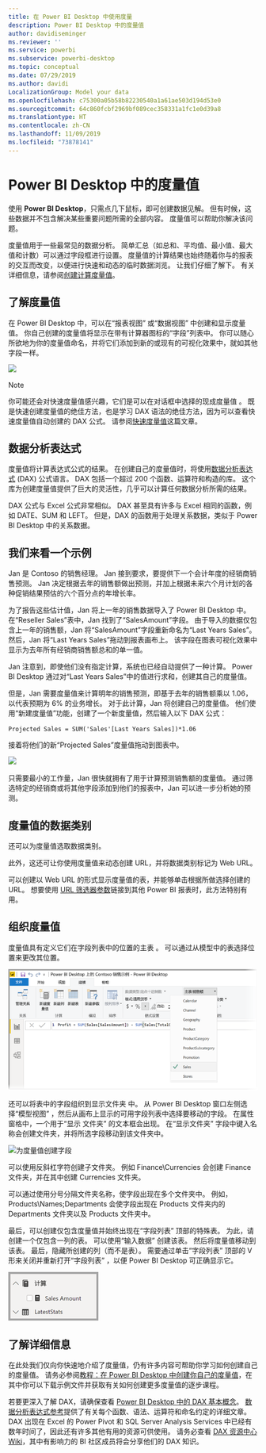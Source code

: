 ```yaml
---
title: 在 Power BI Desktop 中使用度量
description: Power BI Desktop 中的度量值
author: davidiseminger
ms.reviewer: ''
ms.service: powerbi
ms.subservice: powerbi-desktop
ms.topic: conceptual
ms.date: 07/29/2019
ms.author: davidi
LocalizationGroup: Model your data
ms.openlocfilehash: c75300a05b58b82230540a1a61ae503d194d53e0
ms.sourcegitcommit: 64c860fcbf2969bf089cec358331a1fc1e0d39a8
ms.translationtype: HT
ms.contentlocale: zh-CN
ms.lasthandoff: 11/09/2019
ms.locfileid: "73878141"
---
```

# <a name="measures-in-power-bi-desktop"></a>Power BI Desktop 中的度量值

使用 **Power BI Desktop**，只需点几下鼠标，即可创建数据见解。 但有时候，这些数据并不包含解决某些重要问题所需的全部内容。 度量值可以帮助你解决该问题。

度量值用于一些最常见的数据分析。 简单汇总（如总和、平均值、最小值、最大值和计数）可以通过字段框进行设置。 度量值的计算结果也始终随着你与的报表的交互而改变，以便进行快速和动态的临时数据浏览。 让我们仔细了解下。 有关详细信息，请参阅[创建计算度量值](/learn/modules/model-data-power-bi/4b-create-calculated-measures)。

## <a name="understanding-measures"></a>了解度量值

在 Power BI Desktop  中，可以在“报表视图”  或“数据视图”  中创建和显示度量值。 你自己创建的度量值将显示在带有计算器图标的“字段”列表中。 你可以随心所欲地为你的度量值命名，并将它们添加到新的或现有的可视化效果中，就如其他字段一样。

![](media/desktop-measures/measuresinpbid_measinfieldlist.png)

> [!NOTE]
> 你可能还会对快速度量值感兴趣，它们是可以在对话框中选择的现成度量值  。 既是快速创建度量值的绝佳方法，也是学习 DAX 语法的绝佳方法，因为可以查看快速度量值自动创建的 DAX 公式。 请参阅[快速度量值](desktop-quick-measures.md)这篇文章。
> 
> 

## <a name="data-analysis-expressions"></a>数据分析表达式

度量值将计算表达式公式的结果。 在创建自己的度量值时，将使用[数据分析表达式](https://msdn.microsoft.com/library/gg413422.aspx) (DAX) 公式语言。 DAX 包括一个超过 200 个函数、运算符和构造的库。 这个库为创建度量值提供了巨大的灵活性，几乎可以计算任何数据分析所需的结果。

DAX 公式与 Excel 公式非常相似。 DAX 甚至具有许多与 Excel 相同的函数，例如 DATE、SUM 和 LEFT。 但是，DAX 的函数用于处理关系数据，类似于 Power BI Desktop 中的关系数据。

## <a name="lets-look-at-an-example"></a>我们来看一个示例
Jan 是 Contoso 的销售经理。 Jan 接到要求，要提供下一个会计年度的经销商销售预测。 Jan 决定根据去年的销售额做出预测，并加上根据未来六个月计划的各种促销结果预估的六个百分点的年增长率。

为了报告这些估计值，Jan 将上一年的销售数据导入了 Power BI Desktop 中。 在“Reseller Sales”表中，Jan 找到了“SalesAmount”字段。 由于导入的数据仅包含上一年的销售额，Jan 将“SalesAmount”字段重新命名为“Last Years Sales”。 然后，Jan 将“Last Years Sales”拖动到报表画布上。 该字段在图表可视化效果中显示为去年所有经销商销售额总和的单一值。

Jan 注意到，即使他们没有指定计算，系统也已经自动提供了一种计算。 Power BI Desktop 通过对“Last Years Sales”中的值进行求和，创建其自己的度量值。

但是，Jan 需要度量值来计算明年的销售预测，即基于去年的销售额乘以 1.06，以代表预期为 6% 的业务增长。 对于此计算，Jan 将创建自己的度量值。 他们使用“新建度量值”功能，创建了一个新度量值，然后输入以下 DAX 公式：

    Projected Sales = SUM('Sales'[Last Years Sales])*1.06

接着将他们的新“Projected Sales”度量值拖动到图表中。

![](media/desktop-measures/measuresinpbid_lastyearsales.png)

只需要最小的工作量，Jan 很快就拥有了用于计算预测销售额的度量值。 通过筛选特定的经销商或将其他字段添加到他们的报表中，Jan 可以进一步分析她的预测。

## <a name="data-categories-for-measures"></a>度量值的数据类别

还可以为度量值选取数据类别。 

此外，这还可让你使用度量值来动态创建 URL，并将数据类别标记为 Web URL。 

可以创建以 Web URL 的形式显示度量值的表，并能够单击根据所做选择创建的 URL。 想要使用 [URL 筛选器参数](service-url-filters.md)链接到其他 Power BI 报表时，此方法特别有用。


## <a name="organizing-your-measures"></a>组织度量值

度量值具有定义它们在字段列表中的位置的主表  。 可以通过从模型中的表选择位置来更改其位置。

![选择度量值的表](media/desktop-measures/measures-03.png)

还可以将表中的字段组织到显示文件夹  中。 从 Power BI Desktop 窗口左侧选择“模型视图”  ，然后从画布上显示的可用字段列表中选择要移动的字段。 在属性窗格中，一个用于“显示 文件夹”  的文本框会出现。 在“显示文件夹”  字段中键入名称会创建文件夹，并将所选字段移动到该文件夹中。

![为度量值创建字段](media/desktop-measures/measures-04.gif)

可以使用反斜杠字符创建子文件夹。 例如 Finance\Currencies  会创建 Finance  文件夹，并在其中创建 Currencies  文件夹。

可以通过使用分号分隔文件夹名称，使字段出现在多个文件夹中。 例如，Products\Names;Departments  会使字段出现在 Products  文件夹内的 Departments  文件夹以及 Products  文件夹中。

最后，可以创建仅包含度量值并始终出现在“字段列表”  顶部的特殊表。 为此，请创建一个仅包含一列的表。 可以使用“输入数据”  创建该表。 然后将度量值移动到该表。 最后，隐藏所创建的列（而不是表）。 需要通过单击“字段列表”  顶部的 V 形来关闭并重新打开“字段列表”  ，以便 Power BI Desktop 可正确显示它。

![组织度量值并将它们保留在字段列表顶部](media/desktop-measures/measures-05.png)

## <a name="learn-more"></a>了解详细信息
在此处我们仅向你快速地介绍了度量值，仍有许多内容可帮助你学习如何创建自己的度量值。 请务必参阅[教程：在 Power BI Desktop 中创建你自己的度量值](desktop-tutorial-create-measures.md)，在其中你可以下载示例文件并获取有关如何创建更多度量值的逐步课程。  

若要更深入了解 DAX，请确保查看 [Power BI Desktop 中的 DAX 基本概念](desktop-quickstart-learn-dax-basics.md)。 [数据分析表达式参考](https://msdn.microsoft.com/library/gg413422.aspx)提供了有关每个函数、语法、运算符和命名约定的详细文章。 DAX 出现在 Excel 的 Power Pivot 和 SQL Server Analysis Services 中已经有数年时间了，因此还有许多其他有用的资源可供使用。 请务必查看 [DAX 资源中心 Wiki](https://social.technet.microsoft.com/wiki/contents/articles/1088.dax-resource-center.aspx)，其中有影响力的 BI 社区成员将会分享他们的 DAX 知识。



